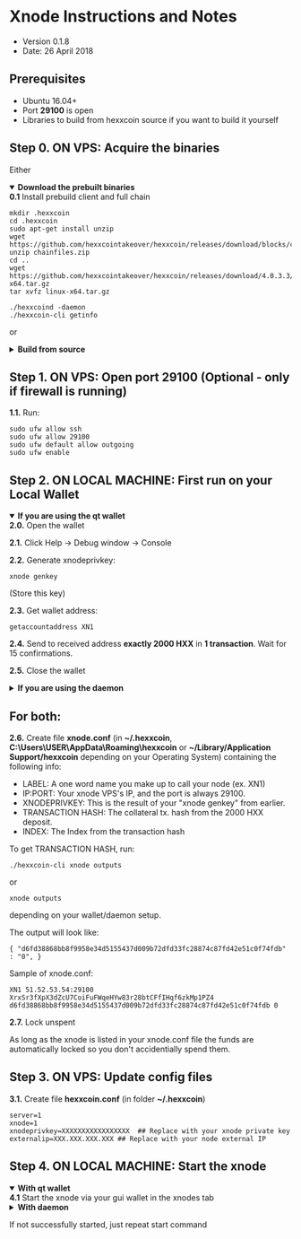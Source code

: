 Xnode Instructions and Notes
=============================
 - Version 0.1.8
 - Date: 26 April 2018

Prerequisites
-------------
 - Ubuntu 16.04+
 - Port **29100** is open
 - Libraries to build from hexxcoin source if you want to build it yourself

Step 0. ON VPS: Acquire the binaries
----------------------

Either

<details open>
<summary><strong>Download the prebuilt binaries</strong></summary>
<strong>0.1</strong> Install prebuild client and full chain

	mkdir .hexxcoin
	cd .hexxcoin
	sudo apt-get install unzip
	wget https://github.com/hexxcointakeover/hexxcoin/releases/download/blocks/chainfiles.zip
	unzip chainfiles.zip
	cd ..
	wget https://github.com/hexxcointakeover/hexxcoin/releases/download/4.0.3.3/linux-x64.tar.gz
	tar xvfz linux-x64.tar.gz
	
	./hexxcoind -daemon
	./hexxcoin-cli getinfo
</details>

or

<details>
<summary><strong>Build from source</strong></summary>
<strong>0.1.</strong>  Check out from source:

    git clone https://github.com/hexxcointakeover/hexxcoin

<strong>0.2.</strong>  See [README.md](README.md) for instructions on building.
</details>
	

Step 1. ON VPS: Open port 29100 (Optional - only if firewall is running)
----------------------
**1.1.**  Run:

    sudo ufw allow ssh 
    sudo ufw allow 29100
    sudo ufw default allow outgoing
    sudo ufw enable

Step 2. ON LOCAL MACHINE: First run on your Local Wallet
----------------------

<details open>
<summary><strong>If you are using the qt wallet</strong></summary>
<strong>2.0.</strong>  Open the wallet

<strong>2.1.</strong>  Click Help -> Debug window -> Console

<strong>2.2.</strong>  Generate xnodeprivkey:

    xnode genkey

(Store this key)

<strong>2.3.</strong>  Get wallet address:

    getaccountaddress XN1

<strong>2.4.</strong>  Send to received address <strong>exactly 2000 HXX</strong> in <strong>1 transaction</strong>. Wait for 15 confirmations.

<strong>2.5.</strong>  Close the wallet
</details>

<details>
<summary><strong>If you are using the daemon</strong></summary>
<strong>2.0.</strong>  Go to the checked out folder or where you extracted the binaries

    cd hexxcoin/src

<strong>2.1.</strong>  Start daemon:

    ./hexxcoind -daemon -server

<strong>2.2.</strong>  Generate xnodeprivkey:

    ./hexxcoin-cli xnode genkey

(Store this key)

<strong>2.3.</strong>  Get wallet address:

    ./hexxcoin-cli getaccountaddress XN1

<strong>2.4.</strong>  Send to received address <strong>exactly 2000 HXX</strong> in <strong>1 transaction</strong>. Wait for 15 confirmations.

<strong>2.5.</strong>  Stop daemon:

    ./hexxcoin-cli stop
</details>


## For both:

**2.6.**  Create file **xnode.conf** (in **~/.hexxcoin**, **C:\Users\USER\AppData\Roaming\hexxcoin** or **~/Library/Application Support/hexxcoin** depending on your Operating System) containing the following info:
 - LABEL: A one word name you make up to call your node (ex. XN1)
 - IP:PORT: Your xnode VPS's IP, and the port is always 29100.
 - XNODEPRIVKEY: This is the result of your "xnode genkey" from earlier.
 - TRANSACTION HASH: The collateral tx. hash from the 2000 HXX deposit.
 - INDEX: The Index from the transaction hash

To get TRANSACTION HASH, run:

```
./hexxcoin-cli xnode outputs
```
or
```
xnode outputs
```

depending on your wallet/daemon setup.

The output will look like:

    { "d6fd38868bb8f9958e34d5155437d009b72dfd33fc28874c87fd42e51c0f74fdb" : "0", }

Sample of xnode.conf:

    XN1 51.52.53.54:29100 XrxSr3fXpX3dZcU7CoiFuFWqeHYw83r28btCFfIHqf6zkMp1PZ4 d6fd38868bb8f9958e34d5155437d009b72dfd33fc28874c87fd42e51c0f74fdb 0

**2.7.** Lock unspent

As long as the xnode is listed in your xnode.conf file the funds are automatically locked so you don't accidentially spend them.

Step 3. ON VPS: Update config files
----------------------
**3.1.**  Create file **hexxcoin.conf** (in folder **~/.hexxcoin**)

    server=1
    xnode=1
    xnodeprivkey=XXXXXXXXXXXXXXXXX  ## Replace with your xnode private key
    externalip=XXX.XXX.XXX.XXX ## Replace with your node external IP


Step 4. ON LOCAL MACHINE: Start the xnode
----------------------

<details open>
<summary><strong>With qt wallet</strong></summary>
<strong>4.1</strong> Start the xnode via your gui wallet in the xnodes tab
</details>

<details>
<summary><strong>With daemon</strong></summary>
<strong>4.1</strong> Start xnode:

    ./hexxcoin-cli xnode start-alias <LABEL>

For example:

    ./hexxcoin-cli xnode start-alias XN1

<strong>4.2</strong>  To check node status:

    ./hexxcoin-cli xnode debug

</details>


If not successfully started, just repeat start command
